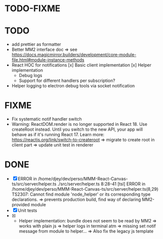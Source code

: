 TODO-FIXME
==========

# TODO
- add prettier as formatter
- Better MM2 interface doc
  => see https://docs.magicmirror.builders/development/core-module-file.html#module-instance-methods
- React HOC for notifications
  [x] Basic client implementation
  [x] Helper implementation
  - Debug logs
  - Support for different handlers per subscription?
- Helper logging to electron debug tools via socket notification

# FIXME
- Fix systematic notif handler switch
- Warning: ReactDOM.render is no longer supported in React 18. Use createRoot instead. Until you switch to the new API, your app will behave as if it's running React 17. Learn more: https://reactjs.org/link/switch-to-createroot
  => migrate to create root in client part
  => update unit test in renderer

# DONE
- [x] ERROR in /home/djey/dev/perso/MMM-React-Canvas-ts/src/server/helper.ts
./src/server/helper.ts 8:28-41
[tsl] ERROR in /home/djey/dev/perso/MMM-React-Canvas-ts/src/server/helper.ts(8,29)
      TS2307: Cannot find module 'node_helper' or its corresponding type declarations.
  => prevents production build, find way of declaring MM2-provided module
- [x] Unit tests
- [x] - Helper implementation: bundle does not seem to be read by MM2
  => works with plain js
  => helper logs in terminal atm
  => missing set notif message from module to helper...
    => Also fix the legacy js template
